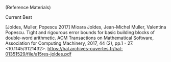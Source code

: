  (Reference Materials)

Current Best


[Joldes, Muller, Popescu 2017]
Mioara Joldes, Jean-Michel Muller, Valentina Popescu. Tight and rigourous error bounds for basic
building blocks of double-word arithmetic. ACM Transactions on Mathematical Software, Association
for Computing Machinery, 2017, 44 (2), pp.1 - 27. <10.1145/3121432>. <hal-01351529v3>
https://hal.archives-ouvertes.fr/hal-01351529/file/a15res-joldes.pdf

